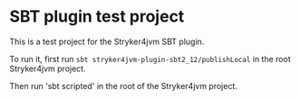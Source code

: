 # SBT plugin test project

This is a test project for the Stryker4jvm SBT plugin.

To run it, first run `sbt stryker4jvm-plugin-sbt2_12/publishLocal` in the root Stryker4jvm project.

Then run 'sbt scripted' in the root of the Stryker4jvm project.
